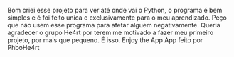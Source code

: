 Bom criei esse projeto para ver até onde vai o Python, o programa é bem simples e é foi feito unica e exclusivamente para o meu aprendizado. Peço que não usem esse programa para afetar alguem negativamente. Queria agradecer o grupo He4rt por terem me motivado a fazer meu primeiro projeto, por mais que pequeno. É isso.
Enjoy the App
App feito por PhboHe4rt
